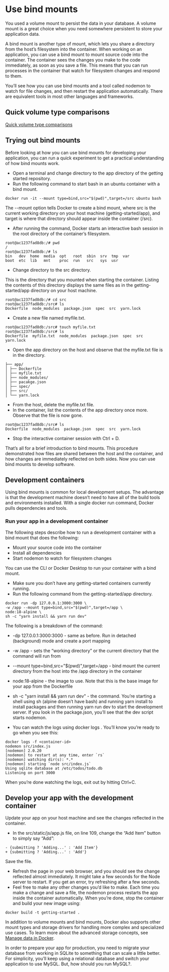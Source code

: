 # Use bind mounts

You used a volume mount to persist the data in your database. A volume mount is a great choice when you need somewhere persistent to store your application data.

A bind mount is another type of mount, which lets you share a directory from the host’s filesystem into the container. When working on an application, you can use a bind mount to mount source code into the container. The container sees the changes you make to the code immediately, as soon as you save a file. This means that you can run processes in the container that watch for filesystem changes and respond to them.

You’ll see how you can use bind mounts and a tool called nodemon to watch for file changes, and then restart the application automatically. There are equivalent tools in most other languages and frameworks.

## Quick volume type comparisons

[Quick volume type comparisons](https://docs.docker.com/get-started/06_bind_mounts/#quick-volume-type-comparisons)

## Trying out bind mounts

Before looking at how you can use bind mounts for developing your application, you can run a quick experiment to get a practical understanding of how bind mounts work.

- Open a terminal and change directory to the app directory of the getting started repository.
- Run the following command to start bash in an ubuntu container with a bind mount.

```
docker run -it --mount type=bind,src="$(pwd)",target=/src ubuntu bash
```

The --mount option tells Docker to create a bind mount, where src is the current working directory on your host machine (getting-started/app), and target is where that directory should appear inside the container (/src).

- After running the command, Docker starts an interactive bash session in the root directory of the container’s filesystem.

```
root@ac1237fad8db:/# pwd
/
root@ac1237fad8db:/# ls
bin   dev  home  media  opt   root  sbin  srv  tmp  var
boot  etc  lib   mnt    proc  run   src   sys  usr
```

- Change directory to the src directory.

This is the directory that you mounted when starting the container. Listing the contents of this directory displays the same files as in the getting-started/app directory on your host machine.

```
root@ac1237fad8db:/# cd src
root@ac1237fad8db:/src# ls
Dockerfile  node_modules  package.json  spec  src  yarn.lock
```

- Create a new file named myfile.txt.

```
root@ac1237fad8db:/src# touch myfile.txt
root@ac1237fad8db:/src# ls
Dockerfile  myfile.txt  node_modules  package.json  spec  src  yarn.lock
```

- Open the app directory on the host and observe that the myfile.txt file is in the directory.

```
├── app/
│ ├── Dockerfile
│ ├── myfile.txt
│ ├── node_modules/
│ ├── pacakge.json
│ ├── spec/
│ ├── src/
│ └── yarn.lock
```

- From the host, delete the myfile.txt file.
- In the container, list the contents of the app directory once more. Observe that the file is now gone.

```
root@ac1237fad8db:/src# ls
Dockerfile  node_modules  package.json  spec  src  yarn.lock
```

- Stop the interactive container session with Ctrl + D.

That’s all for a brief introduction to bind mounts. This procedure demonstrated how files are shared between the host and the container, and how changes are immediately reflected on both sides. Now you can use bind mounts to develop software.

## Development containers

Using bind mounts is common for local development setups. The advantage is that the development machine doesn’t need to have all of the build tools and environments installed. With a single docker run command, Docker pulls dependencies and tools.

### Run your app in a development container

The following steps describe how to run a development container with a bind mount that does the following:

- Mount your source code into the container
- Install all dependencies
- Start nodemon to watch for filesystem changes

You can use the CLI or Docker Desktop to run your container with a bind mount.

- Make sure you don’t have any getting-started containers currently running.
- Run the following command from the getting-started/app directory.

```
docker run -dp 127.0.0.1:3000:3000 \
-w /app --mount type=bind,src="$(pwd)",target=/app \
node:18-alpine \
sh -c "yarn install && yarn run dev"
```

The following is a breakdown of the command:

- -dp 127.0.0.1:3000:3000 - same as before. Run in detached (background) mode and create a port mapping
- -w /app - sets the “working directory” or the current directory that the command will run from
- --mount type=bind,src="$(pwd)",target=/app - bind mount the current directory from the host into the /app directory in the container
- node:18-alpine - the image to use. Note that this is the base image for your app from the Dockerfile
- sh -c "yarn install && yarn run dev" - the command. You’re starting a shell using sh (alpine doesn’t have bash) and running yarn install to install packages and then running yarn run dev to start the development server. If you look in the package.json, you’ll see that the dev script starts nodemon.

- You can watch the logs using docker logs <container-id>. You’ll know you’re ready to go when you see this:

```
docker logs -f <container-id>
nodemon src/index.js
[nodemon] 2.0.20
[nodemon] to restart at any time, enter `rs`
[nodemon] watching dir(s): *.*
[nodemon] starting `node src/index.js`
Using sqlite database at /etc/todos/todo.db
Listening on port 3000
```

When you’re done watching the logs, exit out by hitting Ctrl+C.

## Develop your app with the development container

Update your app on your host machine and see the changes reflected in the container.

- In the src/static/js/app.js file, on line 109, change the “Add Item” button to simply say “Add”:

```
- {submitting ? 'Adding...' : 'Add Item'}
+ {submitting ? 'Adding...' : 'Add'}
```

Save the file.

- Refresh the page in your web browser, and you should see the change reflected almost immediately. It might take a few seconds for the Node server to restart. If you get an error, try refreshing after a few seconds.
- Feel free to make any other changes you’d like to make. Each time you make a change and save a file, the nodemon process restarts the app inside the container automatically. When you’re done, stop the container and build your new image using:

```
docker build -t getting-started .
```

In addition to volume mounts and bind mounts, Docker also supports other mount types and storage drivers for handling more complex and specialized use cases. To learn more about the advanced storage concepts, see [Manage data in Docker](https://docs.docker.com/storage/).

In order to prepare your app for production, you need to migrate your database from working in SQLite to something that can scale a little better. For simplicity, you’ll keep using a relational database and switch your application to use MySQL. But, how should you run MySQL?.
